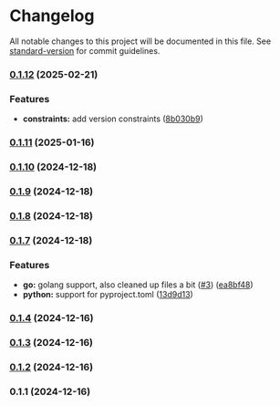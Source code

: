 # Changelog

All notable changes to this project will be documented in this file. See [standard-version](https://github.com/conventional-changelog/standard-version) for commit guidelines.

### [0.1.12](https://github.com/sammcj/mcp-package-version/compare/v0.1.11...v0.1.12) (2025-02-21)


### Features

* **constraints:** add version constraints ([8b030b9](https://github.com/sammcj/mcp-package-version/commit/8b030b960629abdd24610d75a42cb2159ca8ae7d))

### [0.1.11](https://github.com/sammcj/mcp-package-version/compare/v0.1.10...v0.1.11) (2025-01-16)

### [0.1.10](https://github.com/sammcj/mcp-package-version/compare/v0.1.8...v0.1.10) (2024-12-18)

### [0.1.9](https://github.com/sammcj/mcp-package-version/compare/v0.1.8...v0.1.9) (2024-12-18)

### [0.1.8](https://github.com/sammcj/mcp-package-version/compare/v0.1.7...v0.1.8) (2024-12-18)

### [0.1.7](https://github.com/sammcj/mcp-package-version/compare/v0.1.6...v0.1.7) (2024-12-18)


### Features

* **go:** golang support, also cleaned up files a bit ([#3](https://github.com/sammcj/mcp-package-version/issues/3)) ([ea8bf48](https://github.com/sammcj/mcp-package-version/commit/ea8bf48fd5db29ea7b3bde390d2f9c306d24a337))
* **python:** support for pyproject.toml ([13d9d13](https://github.com/sammcj/mcp-package-version/commit/13d9d13f51c9d745ca518814df198d46ff2d85fd))

### [0.1.4](https://github.com/sammcj/mcp-package-version/compare/v0.1.3...v0.1.4) (2024-12-16)

### [0.1.3](https://github.com/sammcj/mcp-package-version/compare/v0.1.1...v0.1.3) (2024-12-16)

### [0.1.2](https://github.com/sammcj/mcp-package-version/compare/v0.1.1...v0.1.2) (2024-12-16)

### 0.1.1 (2024-12-16)
